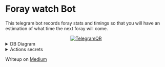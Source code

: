 # Foray watch Bot

This telegram bot records foray stats and timings so that you will have an estimation of what time the next foray will come.

<div align="center">
<a href="http://go.francisyzy.com/t-me-foray-watch-bot">
<img src="https://user-images.githubusercontent.com/24467184/147848697-ada79104-e67c-4584-a98c-988ddb2939d7.png" alt="TelegramQR">
</a>
</div>

<details>
<summary>DB Diagram</summary>
<img src="https://user-images.githubusercontent.com/24467184/145825290-74090e6c-83a1-4dbe-9679-476d2932977d.png" alt="DB Diagram">

</details>

<details>
<summary>Actions secrets</summary>
<p>
If you fork this project and want to deploy the project to AWS Lambda, you'll need the following to be set in Github Actions secrets

```
ADMIN_TELEGRAM_ID: For the owner of the bot to check stats
API_TOKEN: telegram API Key (Generate from botfather https://t.me/botfather)
AWS_ACCESS_KEY_ID: serverless requires this to deploy
AWS_SECRET_ACCESS_KEY: serverless requires this to deploy
DATABASE_URL: https://www.prisma.io/dataplatform connection string
```

</p>
</details>

Writeup on [Medium](http://go.francisyzy.com/foray-watch-bot-medium)

